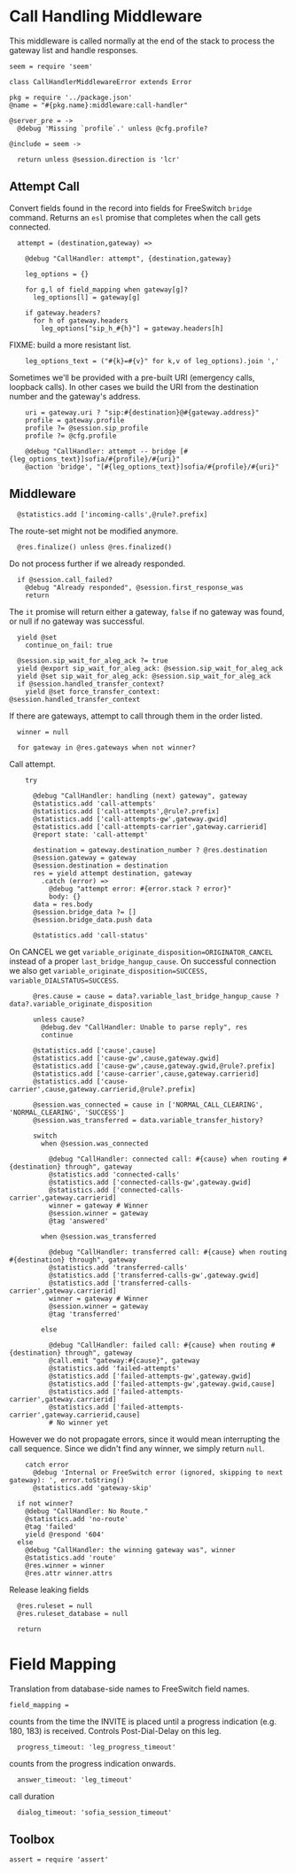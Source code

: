 Call Handling Middleware
========================

This middleware is called normally at the end of the stack to process the gateway list and handle responses.

    seem = require 'seem'

    class CallHandlerMiddlewareError extends Error

    pkg = require '../package.json'
    @name = "#{pkg.name}:middleware:call-handler"

    @server_pre = ->
      @debug 'Missing `profile`.' unless @cfg.profile?

    @include = seem ->

      return unless @session.direction is 'lcr'

Attempt Call
------------

Convert fields found in the record into fields for FreeSwitch `bridge` command.
Returns an `esl` promise that completes when the call gets connected.

      attempt = (destination,gateway) =>

        @debug "CallHandler: attempt", {destination,gateway}

        leg_options = {}

        for g,l of field_mapping when gateway[g]?
          leg_options[l] = gateway[g]

        if gateway.headers?
          for h of gateway.headers
            leg_options["sip_h_#{h}"] = gateway.headers[h]

FIXME: build a more resistant list.

        leg_options_text = ("#{k}=#{v}" for k,v of leg_options).join ','

Sometimes we'll be provided with a pre-built URI (emergency calls, loopback calls). In other cases we build the URI from the destination number and the gateway's address.

        uri = gateway.uri ? "sip:#{destination}@#{gateway.address}"
        profile = gateway.profile
        profile ?= @session.sip_profile
        profile ?= @cfg.profile

        @debug "CallHandler: attempt -- bridge [#{leg_options_text}]sofia/#{profile}/#{uri}"
        @action 'bridge', "[#{leg_options_text}]sofia/#{profile}/#{uri}"

Middleware
----------

      @statistics.add ['incoming-calls',@rule?.prefix]

The route-set might not be modified anymore.

      @res.finalize() unless @res.finalized()

Do not process further if we already responded.

      if @session.call_failed?
        @debug "Already responded", @session.first_response_was
        return

The `it` promise will return either a gateway, `false` if no gateway was found, or null if no gateway was successful.

      yield @set
        continue_on_fail: true

      @session.sip_wait_for_aleg_ack ?= true
      yield @export sip_wait_for_aleg_ack: @session.sip_wait_for_aleg_ack
      yield @set sip_wait_for_aleg_ack: @session.sip_wait_for_aleg_ack
      if @session.handled_transfer_context?
        yield @set force_transfer_context: @session.handled_transfer_context

If there are gateways, attempt to call through them in the order listed.

      winner = null

      for gateway in @res.gateways when not winner?

Call attempt.

        try

          @debug "CallHandler: handling (next) gateway", gateway
          @statistics.add 'call-attempts'
          @statistics.add ['call-attempts',@rule?.prefix]
          @statistics.add ['call-attempts-gw',gateway.gwid]
          @statistics.add ['call-attempts-carrier',gateway.carrierid]
          @report state: 'call-attempt'

          destination = gateway.destination_number ? @res.destination
          @session.gateway = gateway
          @session.destination = destination
          res = yield attempt destination, gateway
            .catch (error) =>
              @debug "attempt error: #{error.stack ? error}"
              body: {}
          data = res.body
          @session.bridge_data ?= []
          @session.bridge_data.push data

          @statistics.add 'call-status'

On CANCEL we get `variable_originate_disposition=ORIGINATOR_CANCEL` instead of a proper `last_bridge_hangup_cause`.
On successful connection we also get `variable_originate_disposition=SUCCESS, variable_DIALSTATUS=SUCCESS`.

          @res.cause = cause = data?.variable_last_bridge_hangup_cause ? data?.variable_originate_disposition

          unless cause?
            @debug.dev "CallHandler: Unable to parse reply", res
            continue

          @statistics.add ['cause',cause]
          @statistics.add ['cause-gw',cause,gateway.gwid]
          @statistics.add ['cause-gw',cause,gateway.gwid,@rule?.prefix]
          @statistics.add ['cause-carrier',cause,gateway.carrierid]
          @statistics.add ['cause-carrier',cause,gateway.carrierid,@rule?.prefix]

          @session.was_connected = cause in ['NORMAL_CALL_CLEARING', 'NORMAL_CLEARING', 'SUCCESS']
          @session.was_transferred = data.variable_transfer_history?

          switch
            when @session.was_connected

              @debug "CallHandler: connected call: #{cause} when routing #{destination} through", gateway
              @statistics.add 'connected-calls'
              @statistics.add ['connected-calls-gw',gateway.gwid]
              @statistics.add ['connected-calls-carrier',gateway.carrierid]
              winner = gateway # Winner
              @session.winner = gateway
              @tag 'answered'

            when @session.was_transferred

              @debug "CallHandler: transferred call: #{cause} when routing #{destination} through", gateway
              @statistics.add 'transferred-calls'
              @statistics.add ['transferred-calls-gw',gateway.gwid]
              @statistics.add ['transferred-calls-carrier',gateway.carrierid]
              winner = gateway # Winner
              @session.winner = gateway
              @tag 'transferred'

            else

              @debug "CallHandler: failed call: #{cause} when routing #{destination} through", gateway
              @call.emit "gateway:#{cause}", gateway
              @statistics.add 'failed-attempts'
              @statistics.add ['failed-attempts-gw',gateway.gwid]
              @statistics.add ['failed-attempts-gw',gateway.gwid,cause]
              @statistics.add ['failed-attempts-carrier',gateway.carrierid]
              @statistics.add ['failed-attempts-carrier',gateway.carrierid,cause]
              # No winner yet

However we do not propagate errors, since it would mean interrupting the call sequence. Since we didn't find any winner, we simply return `null`.

        catch error
          @debug 'Internal or FreeSwitch error (ignored, skipping to next gateway): ', error.toString()
          @statistics.add 'gateway-skip'

      if not winner?
        @debug "CallHandler: No Route."
        @statistics.add 'no-route'
        @tag 'failed'
        yield @respond '604'
      else
        @debug "CallHandler: the winning gateway was", winner
        @statistics.add 'route'
        @res.winner = winner
        @res.attr winner.attrs

Release leaking fields

      @res.ruleset = null
      @res.ruleset_database = null

      return


Field Mapping
=============

Translation from database-side names to FreeSwitch field names.

    field_mapping =

counts from the time the INVITE is placed until a progress indication (e.g. 180, 183) is received. Controls Post-Dial-Delay on this leg.

      progress_timeout: 'leg_progress_timeout'

counts from the progress indication onwards.

      answer_timeout: 'leg_timeout'

call duration

      dialog_timeout: 'sofia_session_timeout'

Toolbox
-------

    assert = require 'assert'
